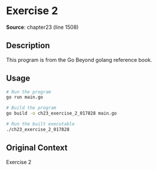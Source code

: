 # Exercise 2

**Source**: chapter23 (line 1508)

## Description

This program is from the Go Beyond golang reference book.

## Usage

```bash
# Run the program
go run main.go

# Build the program
go build -o ch23_exercise_2_017828 main.go

# Run the built executable
./ch23_exercise_2_017828
```

## Original Context

Exercise 2
